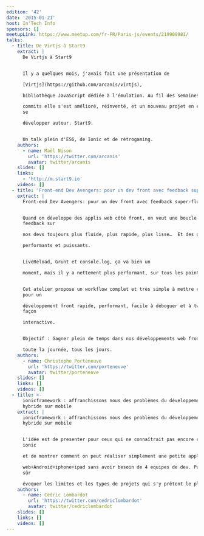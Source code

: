 ```yaml
---
edition: '42'
date: '2015-01-21'
host: In'Tech Info
sponsors: []
meetupLink: https://www.meetup.com/fr-FR/Paris-js/events/219909981/
talks:
  - title: De Virtjs à Start9
    extract: |
      De Virtjs à Start9


      Il y a quelques mois, j'avais fait une présentation de

      [Virtjs](https://github.com/arcanis/virtjs),

      bibliothèque JavaScript dédiée à l'émulation. Au fil des semaines et des

      commits elle s'est amélioré, réinventé, et un nouveau projet en est venu à
      se

      développer autour. Start9.


      Un talk plein d'ES6, de Ionic et de rétrogaming.
    authors:
      - name: Maël Nison
        url: 'https://twitter.com/arcanis'
        avatar: twitter/arcanis
    slides: []
    links:
      - 'http://m.start9.io'
    videos: []
  - title: 'Front-end Dev Avengers: pour un dev front avec feedback super-fluide'
    extract: |
      Front-end Dev Avengers: pour un dev front avec feedback super-fluide


      Quand on développe des applis web côté front, on veut une boucle de
      feedback sur

      nos devs toujours plus fluide, plus rapide, plus lisse…  Et des outils

      performants et puissants.


      LiveReload, Grunt et console.log, ça va bien un

      moment, mais il y a nettement plus performant, sur tous les points.


      Cet atelier propose un workflow complet et très simple à mettre en œuvre
      pour un

      développement front rapide, performant, facile à déboguer et à tweaker de
      façon

      interactive.


      Objectif : Gagner plein de temps dans nos développements web front,

      toute la journée, tous les jours.
    authors:
      - name: Christophe Porteneuve
        url: 'https://twitter.com/porteneuve'
        avatar: twitter/porteneuve
    slides: []
    links: []
    videos: []
  - title: >-
      ionicframework : affranchissons nous des problèmes du développement
      hybride sur mobile
    extract: |
      ionicframework : affranchissons nous des problèmes du développement
      hybride sur mobile


      L'idée est de presenter pour ceux qui ne connaîtrait pas encore ce fameux
      ionic

      et de montrer comment on peut réaliser simplement une petite application

      web+Android+iphone+ipad sans avoir besoin de 4 equipes de dev. Puis bien
      sûr

      évoquer les limites et les types de projets qui s'y prêtent le plus.
    authors:
      - name: Cédric Lombardot
        url: 'https://twitter.com/cedriclombardot'
        avatar: twitter/cedriclombardot
    slides: []
    links: []
    videos: []
---
```

